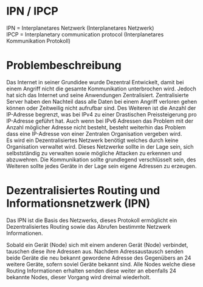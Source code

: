 # IPN / IPCP
IPN = Interplanetares Netzwerk (Interplanetares Netzwerk)<br/>
IPCP = Interplanetary communication protocol (Interplanetares Kommunikation Protokoll)<br/>

# Problembeschreibung
Das Internet in seiner Grundidee wurde Dezentral Entwickelt, damit bei einem Angriff nicht die gesamte Kommunikation unterbrochen wird. Jedoch hat sich das Internet und seine Anwendungen Zentralisiert. Zentralisierte Server haben den Nachteil dass alle Daten bei einem Angriff verloren gehen können oder Zeitweilig nicht aufrufbar sind. Des Weiteren ist die Anzahl der IP-Adresse begrenzt, was bei IPv4 zu einer Drastischen Preissteigerung pro IP-Adresse geführt hat. Auch wenn bei IPv6 Adressen das Problem mit der Anzahl möglicher Adresse nicht besteht, besteht weiterhin das Problem dass eine IP-Adresse von einer Zentralen Organisation vergeben wird.<br/>
Es wird ein Dezentralisiertes Netzwerk benötigt welches durch keine Organisation verwaltet wird. Dieses Netzwerke sollte in der Lage sein, sich selbstständig zu verwalten sowie mögliche Attacken zu erkennen und abzuwehren. Die Kommunikation sollte grundlegend verschlüsselt sein, des Weiteren sollte jedes Geräte in der Lage sein eigene Adressen zu erzeugen.<br/>

# Dezentralisiertes Routing und Informationsnetzwerk (IPN)
Das IPN ist die Basis des Netzwerks, dieses Protokoll ermöglicht ein Dezentralisiertes Routing sowie das Abrufen bestimmte Netzwerk Informationen.<br/>

Sobald ein Gerät (Node) sich mit einem anderen Gerät (Node) verbindet, tauschen diese ihre Adressen aus. Nachdem Adressaustausch senden beide Geräte die neu bekannt gewordene Adresse des Gegenübers an 24 weitere Geräte, sofern soviel Geräte bekannt sind. Alle Nodes welche diese Routing Informationen erhalten senden diese weiter an ebenfalls 24 bekannte Nodes, dieser Vorgang wird dreimal wiederholt.
